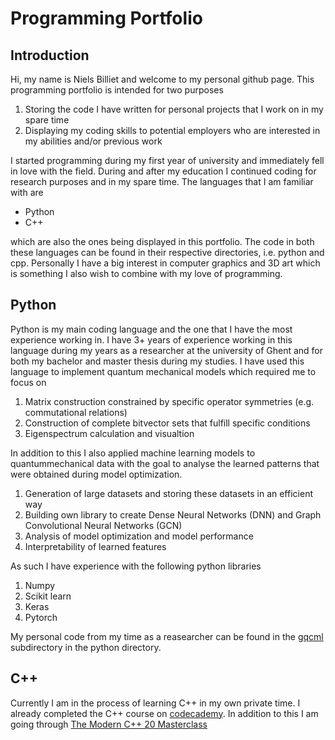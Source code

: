 # Programming Portfolio

## Introduction

Hi, my name is Niels Billiet and welcome to my personal github page. This programming portfolio is intended for two purposes 

1. Storing the code I have written for personal projects that I work on in my spare time
2. Displaying my coding skills to potential employers who are interested in my abilities and/or previous work

I started programming during my first year of university and immediately fell in love with the field. During and after my education I continued coding for research purposes and in my spare time. The languages that I am familiar with are 

- Python
- C++

which are also the ones being displayed in this portfolio. The code in both these languages can be found in their respective directories, i.e. python and cpp. Personally I have a big interest in computer graphics and 3D art which is something I also wish to combine with my love of programming.

## Python

Python is my main coding language and the one that I have the most experience working in. I have 3+ years of experience working in this language during my years as a researcher at the university of Ghent and for both my bachelor and master thesis during my studies. I have used this language to implement quantum mechanical models which required me to focus on 

1. Matrix construction constrained by specific operator symmetries (e.g. commutational relations)
2. Construction of complete bitvector sets that fulfill specific conditions
3. Eigenspectrum calculation and visualtion 

In addition to this I also applied machine learning models to quantummechanical data with the goal to analyse the learned patterns that were obtained during model optimization.

1. Generation of large datasets and storing these datasets in an efficient way
2. Building own library to create Dense Neural Networks (DNN) and Graph Convolutional Neural Networks (GCN)
3. Analysis of model optimization and model performance
4. Interpretability of learned features

As such I have experience with the following python libraries

1. Numpy
2. Scikit learn
3. Keras
4. Pytorch

My personal code from my time as a reasearcher can be found in the [gqcml](https://github.com/nfbilliet/ProgrammingPortfolio/tree/main/python/gqcml) subdirectory in the python directory. 

## C++

Currently I am in the process of learning C++ in my own private time. I already completed the C++ course on [codecademy](https://www.codecademy.com/learn/learn-c-plus-plus). In addition to this I am going through [The Modern C++ 20 Masterclass](https://www.udemy.com/course/the-modern-cpp-20-masterclass/) 
